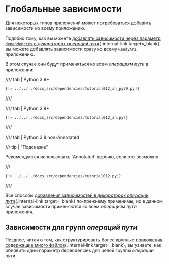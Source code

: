 # Глобальные зависимости

Для некоторых типов приложений может потребоваться добавить зависимости ко всему приложению.

Подобно тому, как вы можете [добавлять зависимости через параметр `dependencies` в *декораторах операций пути*](dependencies-in-path-operation-decorators.md){.internal-link target=_blank}, вы можете добавлять зависимости сразу ко всему `ReadyAPI` приложению.

В этом случае они будут применяться ко всем *операциям пути* в приложении:

//// tab | Python 3.9+

```Python hl_lines="16"
{!> ../../../docs_src/dependencies/tutorial012_an_py39.py!}
```

////

//// tab | Python 3.8+

```Python hl_lines="16"
{!> ../../../docs_src/dependencies/tutorial012_an.py!}
```

////

//// tab | Python 3.8 non-Annotated

/// tip | "Подсказка"

Рекомендуется использовать 'Annotated' версию, если это возможно.

///

```Python hl_lines="15"
{!> ../../../docs_src/dependencies/tutorial012.py!}
```

////

Все способы [добавления зависимостей в *декораторах операций пути*](dependencies-in-path-operation-decorators.md){.internal-link target=_blank} по-прежнему применимы, но в данном случае зависимости применяются ко всем *операциям пути* приложения.

## Зависимости для групп *операций пути*

Позднее, читая о том, как структурировать более крупные [приложения, содержащие много файлов](../../tutorial/bigger-applications.md){.internal-link target=_blank}, вы узнаете, как объявить один параметр dependencies для целой группы *операций пути*.
